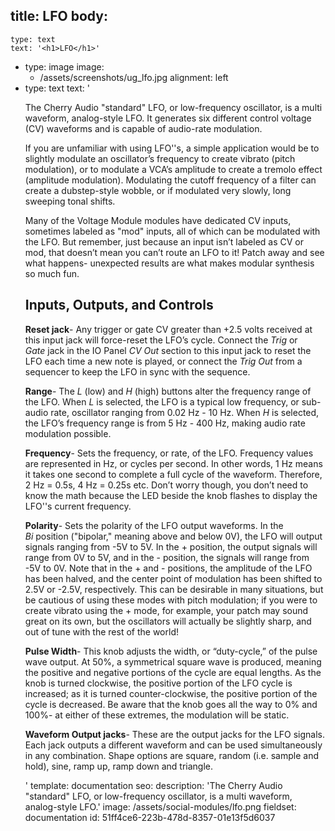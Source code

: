 title: LFO
body:
  -
    type: text
    text: '<h1>LFO</h1>'
  -
    type: image
    image:
      - /assets/screenshots/ug_lfo.jpg
    alignment: left
  -
    type: text
    text: '<p>The Cherry Audio "standard" LFO, or low-frequency oscillator, is a multi waveform, analog-style LFO. It generates six different control voltage (CV) waveforms and is capable of audio-rate modulation.</p><p>If you are unfamiliar with using LFO''s, a simple application would be to slightly modulate an oscillator’s frequency to create vibrato (pitch modulation), or to modulate a VCA’s amplitude to create a tremolo effect (amplitude modulation). Modulating the cutoff frequency of a filter can create a dubstep-style wobble, or if modulated very slowly, long sweeping tonal shifts.</p><p>Many of the Voltage Module modules have dedicated CV inputs, sometimes labeled as "mod" inputs, all of which can be modulated with the LFO. But remember, just because an input isn’t labeled as CV or mod, that doesn’t mean you can’t route an LFO to it! Patch away and see what happens- unexpected results are what makes modular synthesis so much fun.</p><h2>Inputs, Outputs, and Controls</h2><p><strong>Reset jack</strong>- Any trigger or gate CV greater than +2.5 volts received at this input jack will force-reset the LFO’s cycle. Connect the <em>Trig</em>&nbsp;or <em>Gate</em>&nbsp;jack in the IO Panel <em>CV Out</em>&nbsp;section to this input jack to reset the LFO each time a new note is played, or connect the <em>Trig Out</em>&nbsp;from a sequencer to keep the LFO in sync with the sequence.</p><p><strong>Range</strong>- The <em>L</em>&nbsp;(low) and <em>H</em>&nbsp;(high) buttons alter the frequency range of the LFO. When <em>L</em>&nbsp;is selected, the LFO is a typical low frequency, or sub-audio rate, oscillator ranging from 0.02 Hz - 10 Hz. When <em>H</em>&nbsp;is selected, the LFO’s frequency range is from 5 Hz - 400 Hz, making audio rate modulation possible.</p><p><strong>Frequency</strong>- Sets the frequency, or rate, of the LFO. Frequency values are represented in Hz, or cycles per second. In other words, 1 Hz means it takes one second to complete a full cycle of the waveform. Therefore, 2 Hz = 0.5s, 4 Hz = 0.25s etc. Don’t worry though, you don’t need to know the math because the LED beside the knob flashes to display the LFO''s current frequency.</p><p><strong>Polarity</strong>- Sets the polarity of the LFO output waveforms. In the <em>Bi</em>&nbsp;position ("bipolar," meaning above and below 0V), the LFO will output signals ranging from -5V to 5V. In the + position, the output signals will range from 0V to 5V, and in the - position, the signals will range from -5V to 0V. Note that in the + and - positions, the amplitude of the LFO has been halved, and the center point of modulation has been shifted to 2.5V or -2.5V, respectively. This can be desirable in many situations, but be cautious of using these modes with pitch modulation; if you were to create vibrato using the + mode, for example, your patch may sound great on its own, but the oscillators will actually be slightly sharp, and out of tune with the rest of the world!</p><p><strong>Pulse Width</strong>- This knob adjusts the width, or “duty-cycle,” of the pulse wave output. At 50%, a symmetrical square wave is produced, meaning the positive and negative portions of the cycle are equal lengths. As the knob is turned clockwise, the positive portion of the LFO cycle is increased; as it is turned counter-clockwise, the positive portion of the cycle is decreased. Be aware that the knob goes all the way to 0% and 100%- at either of these extremes, the modulation will be static.</p><p><strong>Waveform Output jacks</strong>- These are the output jacks for the LFO signals. Each jack outputs a different waveform and can be used simultaneously in any combination. Shape options are square, random (i.e. sample and hold), sine, ramp up, ramp down and triangle.</p>'
template: documentation
seo:
  description: 'The Cherry Audio "standard" LFO, or low-frequency oscillator, is a multi waveform, analog-style LFO.'
  image: /assets/social-modules/lfo.png
fieldset: documentation
id: 51ff4ce6-223b-478d-8357-01e13f5d6037
